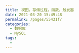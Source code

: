 ```yaml
---
title: 视图，存储过程，函数，触发器
date: 2021-03-20 15:49:48
permalink: /pages/55431f/
categories:
  - 数据库
  - MySQL
tags:
  - 
---
```

